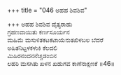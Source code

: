 +++
title = "046 ಅಹಹ ಶಿವಶಿವ"

+++
ಅಹಹ ಶಿವಶಿವ ದೈತ್ಯರಾಹು  
ಗ್ರಹಣವಾಯಿತು ಕರ್ಣಸೂರ್ಯನ  
ಮಹಿಮೆ ಮಸುಳಿತಕಟಕಟಾಯೆನುತಖಿಳಬಲ ಬೆದರೆ  
ಅಹಿತನಿಟ್ಟಳಕಳುಕಿ ಕೆಲದಲಿ  
ಮಿಹಿರನಂದನನೆಚ್ಚಡಂಬಿನ  
ಲಹರಿ ಮಸಗಿತು ಖಳನ ಖಡುಗವ ಕಾಣೆನಾಕ್ಷಣಕೆ  ॥46॥